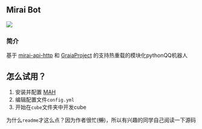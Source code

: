 Mirai Bot
-------------

<a href="https://www.python.org" alt="python"><img src="https://img.shields.io/badge/python-3.8+-blue" /></a>

### 简介

基于 [mirai-api-http](https://github.com/project-mirai/mirai-api-http)
和 [GraiaProject](https://github.com/GraiaProject/Application) 的支持热重载的模块化pythonQQ机器人

## 怎么试用？

1. 安装并配置 [MAH](https://github.com/project-mirai/mirai-api-http)
2. 编辑配置文件`config.yml`
3. 开始在`cube`文件夹中开发cube

为什么`readme`才这么点？因为作者很忙(~~懒~~)，所以有兴趣的同学自己阅读一下源码